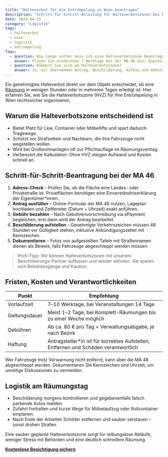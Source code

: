 ```yaml
---
title: "Halteverbot für die Entrümpelung in Wien beantragen"
description: "Schritt-für-Schritt-Anleitung für Halteverbotszonen bei Haushaltsauflösungen inklusive Fristen, Kosten und typischen Fehlern."
date: 2024-04-15
category: "Logistik"
tags:
  - halteverbot
  - wien
  - logistik
  - entrumpelung
faqs:
  - question: Wie lange vorher muss ich eine Halteverbotszone beantragen?
    answer: Planen Sie mindestens 7 Werktage bei der MA 46 ein; Expressverfahren sind möglich, kosten aber mehr und hängen von der Bezirkslage ab.
  - question: Kümmern Sie sich um Halteverbotszonen?
    answer: Ja, wir übernehmen Antrag, Beschilderung, Aufbau und Abholung – inklusive Fotos als Nachweis für die Behörde.
---
```

Ein genehmigtes Halteverbot direkt vor dem Objekt entscheidet, ob eine [Räumung](/leistungen/haushaltsaufloesung/) in wenigen Stunden oder in mehreren Tagen erledigt ist. Hier erfahren Sie, wie Sie die Halteverbotszone (HVZ) für Ihre Entrümpelung in Wien rechtssicher organisieren.

## Warum die Halteverbotszone entscheidend ist

- Bietet Platz für Lkw, Container oder Möbellifte und spart dadurch Tragewege.
- Schützt vor Strafzetteln und Nachbarn, die ihre Fahrzeuge nicht wegstellen wollen.
- Wird bei Großwohnanlagen oft zur Pflichtauflage im Räumungsvertrag.
- Verbessert die Kalkulation: Ohne HVZ steigen Aufwand und Kosten schnell an.

## Schritt-für-Schritt-Beantragung bei der MA 46

1. **Adress-Check** – Prüfen Sie, ob die Fläche eine Landes- oder Privatstraße ist. Privatflächen benötigen eine Einverständniserklärung der Eigentümer*innen.
2. **Antrag ausfüllen** – Online-Formular der MA 46 nutzen, Lageplan hochladen und Zeitfenster (Datum + Uhrzeit) exakt anführen.
3. **Gebühr bezahlen** – Nach Gebührenvorschreibung via ePayment begleichen; erst dann wird der Antrag bearbeitet.
4. **Beschilderung aufstellen** – Genehmigte Verkehrszeichen müssen 48 Stunden vor Gültigkeit stehen, inklusive Ankündigungszettel mit Kennzeichen.
5. **Dokumentieren** – Fotos von aufgestellten Tafeln mit Straßennamen dienen als Beweis, falls Fahrzeuge abgeschleppt werden müssen.

> Profi-Tipp: Wir können Halteverbotszonen mit unserem Beschilderungs-Partner aufbauen und wieder abholen. Sie sparen sich Behördengänge und Kaution.

## Fristen, Kosten und Verantwortlichkeiten

| Punkt | Empfehlung |
| --- | --- |
| Vorlaufzeit | 7–10 Werktage, bei Veranstaltungen 14 Tage |
| Geltungsdauer | Meist 1–2 Tage, bei Komplett-Räumungen bis zu einer Woche möglich |
| Gebühren | Ab ca. 80 € pro Tag + Verwaltungsabgabe, je nach Bezirk |
| Haftung | Antragsteller*in ist für korrektes Aufstellen, Entfernen und Schäden verantwortlich |

Wer Fahrzeuge trotz Vorwarnung nicht entfernt, kann über die MA 48 abgeschleppt werden. Dokumentieren Sie Kennzeichen und Uhrzeit, um unnötige Diskussionen zu vermeiden.

## Logistik am Räumungstag

- Beschilderung morgens kontrollieren und gegebenenfalls falsch parkende Autos melden.
- Zufahrt freihalten und kurze Wege für Möbelaufzug oder Rollcontainer einplanen.
- Nach Ende der Arbeiten Schilder entfernen und sauber verstauen – sonst drohen Strafen.

Eine sauber geplante Halteverbotszone sorgt für reibungslose Abläufe, weniger Stress mit Behörden und eine deutlich schnellere Räumung.

[**Kostenlose Besichtigung sichern**](/angebot/)
